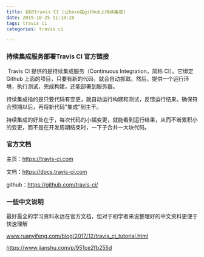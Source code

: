 ```yaml
---
title: 初识travis CI (让hexo在github上持续集成)
date: 2019-10-25 11:18:28
tags: travis ci
categories: travis ci

---
```


### 持续集成服务部署Travis CI 官方链接 

​	Travis CI 提供的是持续集成服务（Continuous Integration，简称 CI）。它绑定 Github 上面的项目，只要有新的代码，就会自动抓取。然后，提供一个运行环境，执行测试，完成构建，还能部署到服务器。

<!-- more -->	

​    持续集成指的是只要代码有变更，就自动运行构建和测试，反馈运行结果。确保符合预期以后，再将新代码"集成"到主干。

​	持续集成的好处在于，每次代码的小幅变更，就能看到运行结果，从而不断累积小的变更，而不是在开发周期结束时，一下子合并一大块代码。

### 官方文档

主页：https://travis-ci.com

文档：https://docs.travis-ci.com

github：https://github.com/travis-ci/

### 一些中文说明

最好最全的学习资料永远在官方文档，但对于初学者来说整理好的中文资料更便于快速理解

www.ruanyifeng.com/blog/2017/12/travis_ci_tutorial.html

https://www.jianshu.com/p/951ce2fb255d











